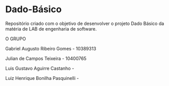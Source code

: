 # Dado-Básico
Repositório criado com o objetivo de desenvolver o projeto Dado Básico da matéria de LAB de engenharia de software.

O GRUPO

Gabriel Augusto Ribeiro Gomes - 10389313

Julian de Campos Teixeira - 10400765

Luis Gustavo Aguirre Castanho - 

Luiz Henrique Bonilha Pasquinelli - 

